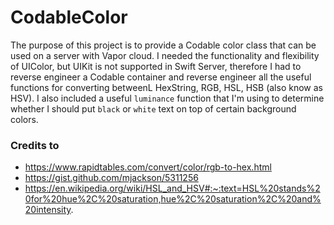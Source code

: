 # CodableColor

The purpose of this project is to provide a Codable color class that can be used on a server with Vapor cloud. I needed the functionality and flexibility of UIColor, but UIKit is not supported in Swift Server, therefore I had to reverse engineer a Codable container and reverse engineer all the useful functions for converting betweenL HexString, RGB, HSL, HSB (also know as HSV). I also included a useful `luminance` function that I'm using to determine whether I should put `black` or `white` text on top of certain background colors. 

### Credits to
* https://www.rapidtables.com/convert/color/rgb-to-hex.html
* https://gist.github.com/mjackson/5311256
* https://en.wikipedia.org/wiki/HSL_and_HSV#:~:text=HSL%20stands%20for%20hue%2C%20saturation,hue%2C%20saturation%2C%20and%20intensity.
